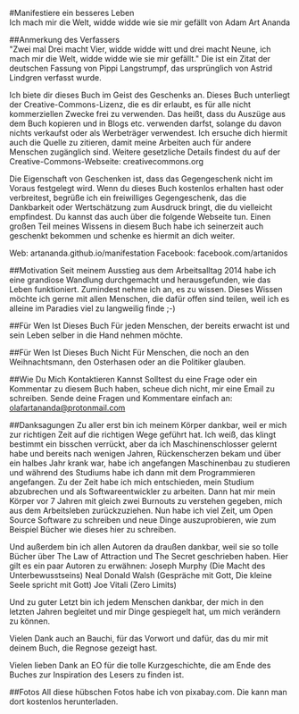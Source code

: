 #Manifestiere ein besseres Leben  
Ich mach mir die Welt, widde widde wie sie mir gefällt
von Adam Art Ananda

##Anmerkung des Verfassers  
"Zwei mal Drei macht Vier, widde widde witt und drei macht Neune, ich mach mir die Welt, widde widde wie sie mir gefällt."
Die ist ein Zitat der deutschen Fassung von Pippi Langstrumpf, das ursprünglich von Astrid Lindgren verfasst wurde.

Ich biete dir dieses Buch im Geist des Geschenks an. Dieses Buch unterliegt der Creative-Commons-Lizenz, die es dir erlaubt, es für alle nicht kommerziellen Zwecke frei zu verwenden. Das heißt, dass du Auszüge aus dem Buch kopieren und in Blogs etc. verwenden darfst, solange du davon nichts verkaufst oder als Werbeträger verwendest. Ich ersuche dich hiermit auch die Quelle zu zitieren, damit meine Arbeiten auch für andere Menschen zugänglich sind.
Weitere gesetzliche Details findest du auf der Creative-Commons-Webseite: creativecommons.org

Die Eigenschaft von Geschenken ist, dass das Gegengeschenk nicht im Voraus festgelegt wird. Wenn du dieses Buch kostenlos erhalten hast oder verbreitest, begrüße ich ein freiwilliges Gegengeschenk, das die Dankbarkeit oder Wertschätzung zum Ausdruck bringt, die du vielleicht empfindest. Du kannst das auch über die folgende Webseite tun. Einen großen Teil meines Wissens in diesem Buch habe ich seinerzeit auch geschenkt bekommen und schenke es hiermit an dich weiter.

Web: artananda.github.io/manifestation
Facebook: facebook.com/artanidos

##Motivation 
Seit meinem Ausstieg aus dem Arbeitsalltag 2014 habe ich eine grandiose Wandlung durchgemacht und herausgefunden, wie das Leben funktioniert. Zumindest nehme ich an, es zu wissen. Dieses Wissen möchte ich gerne mit allen Menschen, die dafür offen sind teilen, weil ich es alleine im Paradies viel zu langweilig finde ;-)

##Für Wen Ist Dieses Buch 
Für jeden Menschen, der bereits erwacht ist und sein Leben selber in die Hand nehmen möchte.

##Für Wen Ist Dieses Buch Nicht 
Für Menschen, die noch an den Weihnachtsmann, den Osterhasen oder an die Politiker glauben.

##Wie Du Mich Kontaktieren Kannst 
Solltest du eine Frage oder ein Kommentar zu diesem Buch haben, scheue dich nicht, mir eine Email zu schreiben. Sende deine Fragen und Kommentare einfach an: olafartananda@protonmail.com

##Danksagungen 
Zu aller erst bin ich meinem Körper dankbar, weil er mich zur richtigen Zeit auf die richtigen Wege geführt hat. Ich weiß, das klingt bestimmt ein bisschen verrückt, aber da ich Maschinenschlosser gelernt habe und bereits nach wenigen Jahren, Rückenscherzen bekam und über ein halbes Jahr krank war, habe ich angefangen Maschinenbau zu studieren und während des Studiums habe ich dann mit dem Programmieren angefangen. Zu der Zeit habe ich mich entschieden, mein Studium abzubrechen und als Softwareentwickler zu arbeiten.
Dann hat mir mein Körper vor 7 Jahren mit gleich zwei Burnouts zu verstehen gegeben, mich aus dem Arbeitsleben zurückzuziehen.
Nun habe ich viel Zeit, um Open Source Software zu schreiben und neue Dinge auszuprobieren, wie zum Beispiel Bücher wie dieses hier zu schreiben.

Und außerdem bin ich allen Autoren da draußen dankbar, weil sie so tolle Bücher über The Law of Attraction und The Secret geschrieben haben.
Hier gilt es ein paar Autoren zu erwähnen:
Joseph Murphy (Die Macht des Unterbewusstseins)
Neal Donald Walsh (Gespräche mit Gott, Die kleine Seele spricht mit Gott)
Joe Vitali (Zero Limits)

Und zu guter Letzt bin ich jedem Menschen dankbar, der mich in den letzten Jahren begleitet und mir Dinge gespiegelt hat, um mich verändern zu können.

Vielen Dank auch an Bauchi, für das Vorwort und dafür, das du mir mit deinem Buch, die Regnose gezeigt hast.

Vielen lieben Dank an EO für die tolle Kurzgeschichte, die am Ende des Buches zur Inspiration des Lesers zu finden ist.

##Fotos 
All diese hübschen Fotos habe ich von pixabay.com.
Die kann man dort kostenlos herunterladen.
